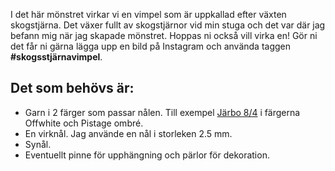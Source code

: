 I det här mönstret virkar vi en vimpel som är uppkallad efter växten skogstjärna. Det växer fullt av skogstjärnor vid min stuga och det var där jag befann mig när jag skapade mönstret. Hoppas ni också vill virka en! Gör ni det får ni gärna lägga upp en bild på Instagram och använda taggen **#skogsstjärnavimpel**.

## Det som behövs är:

- Garn i 2 färger som passar nålen. Till exempel [Järbo 8/4](https://www.jarbo.se/jarbo-8-4-10000000108) i färgerna Offwhite och Pistage ombré.
- En virknål. Jag använde en nål i storleken 2.5 mm.
- Synål.
- Eventuellt pinne för upphängning och pärlor för dekoration.
